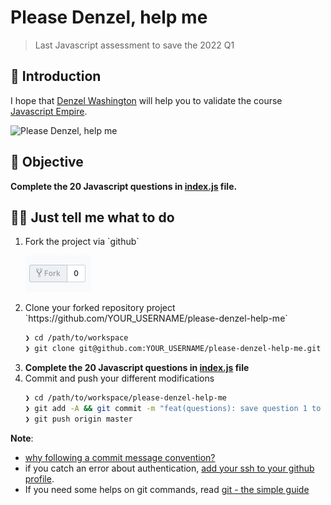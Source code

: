 # Please Denzel, help me

> Last Javascript assessment to save the 2022 Q1

## 🐣 Introduction

I hope that [Denzel Washington](https://www.imdb.com/name/nm0000243/) will help you to validate the course [Javascript Empire](https://github.com/92bondstreet/javascript-empire).

![Please Denzel, help me](https://m.media-amazon.com/images/M/MV5BNDIyNjUyNjI5NF5BMl5BanBnXkFtZTgwMjU0OTY3NTM@._V1_SY1000_CR0,0,1493,1000_AL_.jpg)


## 🎯 Objective

**Complete the 20 Javascript questions in [index.js](./index.js) file.**

## 👩‍💻 Just tell me what to do

<ol>
<li>Fork the project via `github`

![fork](./fork.png)
</li>

<li>Clone your forked repository project `https://github.com/YOUR_USERNAME/please-denzel-help-me`

```sh
❯ cd /path/to/workspace
❯ git clone git@github.com:YOUR_USERNAME/please-denzel-help-me.git
```
</li>

<li><strong>Complete the 20 Javascript questions in <a href="./index.js">index.js</a> file</strong></li>
<li>Commit and push your different modifications

```sh
❯ cd /path/to/workspace/please-denzel-help-me
❯ git add -A && git commit -m "feat(questions): save question 1 to 10"
❯ git push origin master
```
</li>
</ol>

**Note**:

* [why following a commit message convention?](https://www.conventionalcommits.org)
* if you catch an error about authentication, [add your ssh to your github profile](https://help.github.com/articles/connecting-to-github-with-ssh/).
* If you need some helps on git commands, read [git - the simple guide](http://rogerdudler.github.io/git-guide/)
